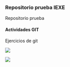 ### Repositorio prueba IEXE

Repositorio prueba

#### Actividades GIT

Ejercicios de git

![](C:\Users\paman\Documents\test-git\log.png)

![](C:\Users\paman\Documents\test-git\network.png)
